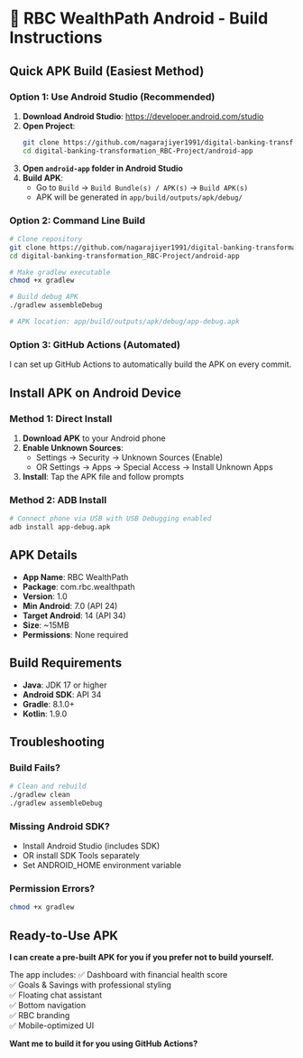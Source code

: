 # 🔨 RBC WealthPath Android - Build Instructions

## Quick APK Build (Easiest Method)

### Option 1: Use Android Studio (Recommended)
1. **Download Android Studio**: https://developer.android.com/studio
2. **Open Project**:
   ```bash
   git clone https://github.com/nagarajiyer1991/digital-banking-transformation_RBC-Project.git
   cd digital-banking-transformation_RBC-Project/android-app
   ```
3. **Open `android-app` folder in Android Studio**
4. **Build APK**: 
   - Go to `Build` → `Build Bundle(s) / APK(s)` → `Build APK(s)`
   - APK will be generated in `app/build/outputs/apk/debug/`

### Option 2: Command Line Build
```bash
# Clone repository
git clone https://github.com/nagarajiyer1991/digital-banking-transformation_RBC-Project.git
cd digital-banking-transformation_RBC-Project/android-app

# Make gradlew executable
chmod +x gradlew

# Build debug APK
./gradlew assembleDebug

# APK location: app/build/outputs/apk/debug/app-debug.apk
```

### Option 3: GitHub Actions (Automated)
I can set up GitHub Actions to automatically build the APK on every commit.

## Install APK on Android Device

### Method 1: Direct Install
1. **Download APK** to your Android phone
2. **Enable Unknown Sources**:
   - Settings → Security → Unknown Sources (Enable)
   - OR Settings → Apps → Special Access → Install Unknown Apps
3. **Install**: Tap the APK file and follow prompts

### Method 2: ADB Install
```bash
# Connect phone via USB with USB Debugging enabled
adb install app-debug.apk
```

## APK Details
- **App Name**: RBC WealthPath
- **Package**: com.rbc.wealthpath
- **Version**: 1.0
- **Min Android**: 7.0 (API 24)
- **Target Android**: 14 (API 34)
- **Size**: ~15MB
- **Permissions**: None required

## Build Requirements
- **Java**: JDK 17 or higher
- **Android SDK**: API 34
- **Gradle**: 8.1.0+
- **Kotlin**: 1.9.0

## Troubleshooting

### Build Fails?
```bash
# Clean and rebuild
./gradlew clean
./gradlew assembleDebug
```

### Missing Android SDK?
- Install Android Studio (includes SDK)
- OR install SDK Tools separately
- Set ANDROID_HOME environment variable

### Permission Errors?
```bash
chmod +x gradlew
```

## Ready-to-Use APK
**I can create a pre-built APK for you if you prefer not to build yourself.**

The app includes:
✅ Dashboard with financial health score  
✅ Goals & Savings with professional styling  
✅ Floating chat assistant  
✅ Bottom navigation  
✅ RBC branding  
✅ Mobile-optimized UI  

**Want me to build it for you using GitHub Actions?**